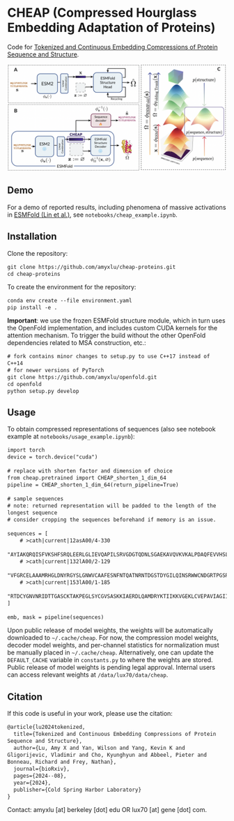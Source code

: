 # CHEAP (Compressed Hourglass Embedding Adaptation of Proteins)

Code for [Tokenized and Continuous Embedding Compressions of Protein Sequence and Structure](https://www.biorxiv.org/content/10.1101/2024.08.06.606920v1).

![Overview of the CHEAP model.](cheap.png)


## Demo
For a demo of reported results, including phenomena of massive activations in [ESMFold (Lin et al.)](https://www.science.org/doi/10.1126/science.ade2574), see `notebooks/cheap_example.ipynb`.

## Installation

Clone the repository:

```
git clone https://github.com/amyxlu/cheap-proteins.git
cd cheap-proteins
```

To create the environment for the repository:
```
conda env create --file environment.yaml
pip install -e .
```

**Important**: we use the frozen ESMFold structure module, which in turn uses the OpenFold implementation, and includes custom CUDA kernels for the attention mechanism. To trigger the build without the other OpenFold dependencies related to MSA construction, etc.:

```
# fork contains minor changes to setup.py to use C++17 instead of C++14
# for newer versions of PyTorch
git clone https://github.com/amyxlu/openfold.git
cd openfold
python setup.py develop
```

## Usage

To obtain compressed representations of sequences (also see notebook example at `notebooks/usage_example.ipynb`):

```
import torch
device = torch.device("cuda")

# replace with shorten factor and dimension of choice
from cheap.pretrained import CHEAP_shorten_1_dim_64
pipeline = CHEAP_shorten_1_dim_64(return_pipeline=True)

# sample sequences
# note: returned representation will be padded to the length of the longest sequence
# consider cropping the sequences beforehand if memory is an issue.

sequences = [
    # >cath|current|12asA00/4-330
    "AYIAKQRQISFVKSHFSRQLEERLGLIEVQAPILSRVGDGTQDNLSGAEKAVQVKVKALPDAQFEVVHSLAKWKRQTLGQHDFSAGEGLYTHMKALRPDEDRLSPLHSVYVDQWDWERVMGDGERQFSTLKSTVEAIWAGIKATEAAVSEEFGLAPFLPDQIHFVHSQELLSRYPDLDAKGRERAIAKDLGAVFLVGIGGKLSDGHRHDVRAPDYDDWSTPSELGHAGLNGDILVWNPVLEDAFELSSMGIRVDADTLKHQLALTGDEDRLELEWHQALLRGEMPQTIGGGIGQSRLTMLLLQLPHIGQVQAGVWPAAV",
    # >cath|current|132lA00/2-129
    "VFGRCELAAAMRHGLDNYRGYSLGNWVCAAFESNFNTQATNRNTDGSTDYGILQINSRWWCNDGRTPGSRNLCNIPCSALLSSDITASVNCAKIVSDGNGMNAWVAWRNRCGTDVQAWIRGCRL",
    # >cath|current|153lA00/1-185
    "RTDCYGNVNRIDTTGASCKTAKPEGLSYCGVSASKKIAERDLQAMDRYKTIIKKVGEKLCVEPAVIAGIISRESHAGKVLKNGWGDRGNGFGLMQVDKRSHKPQGTWNGEVHITQGTTILINFIKTIQKKFPSWTKDQQLKGGISAYNAGAGNVRSYARMDIGTTHDDYANDVVARAQYYKQHGY",
]

emb, mask = pipeline(sequences)
```



Upon public release of model weights, the weights will be automatically downloaded to `~/.cache/cheap`.
For now, the compression model weights, decoder model weights, and per-channel statistics for normalization must be manually placed in `~/.cache/cheap`.
Alternatively, one can update the `DEFAULT_CACHE` variable in `constants.py` to where the weights are stored.
Public release of model weights is pending legal approval.
Internal users can access relevant weights at `/data/lux70/data/cheap`.

## Citation

If this code is useful in your work, please use the citation:

```
@article{lu2024tokenized,
  title={Tokenized and Continuous Embedding Compressions of Protein Sequence and Structure},
  author={Lu, Amy X and Yan, Wilson and Yang, Kevin K and Gligorijevic, Vladimir and Cho, Kyunghyun and Abbeel, Pieter and Bonneau, Richard and Frey, Nathan},
  journal={bioRxiv},
  pages={2024--08},
  year={2024},
  publisher={Cold Spring Harbor Laboratory}
}
```

Contact: amyxlu [at] berkeley [dot] edu OR lux70 [at] gene [dot] com.
